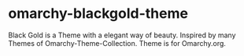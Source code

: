 # omarchy-blackgold-theme
Black Gold is a Theme with a elegant way of beauty. Inspired by many Themes of Omarchy-Theme-Collection. Theme is for Omarchy.org.
